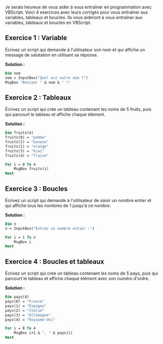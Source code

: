 Je serais heureux de vous aider à vous entraîner en programmation avec VBScript. Voici 4 exercices avec leurs corrigés pour vous entraîner aux variables, tableaux et boucles. Ils vous aideront à vous entraîner aux variables, tableaux et boucles en VBScript.

Exercice 1 : Variable
---------------------

Écrivez un script qui demande à l'utilisateur son nom et qui affiche un message de salutation en utilisant sa réponse.

**Solution :**


```vb
Dim nom
nom = InputBox("Quel est votre nom ?")
MsgBox "Bonjour " & nom & " !"
```

Exercice 2 : Tableaux
---------------------

Écrivez un script qui crée un tableau contenant les noms de 5 fruits, puis qui parcourt le tableau et affiche chaque élément.

**Solution :**


```vb
Dim fruits(4)
fruits(0) = "pomme"
fruits(1) = "banane"
fruits(2) = "orange"
fruits(3) = "kiwi"
fruits(4) = "fraise"

For i = 0 To 4
    MsgBox fruits(i)
Next
```

Exercice 3 : Boucles
--------------------

Écrivez un script qui demande à l'utilisateur de saisir un nombre entier et qui affiche tous les nombres de 1 jusqu'à ce nombre.

**Solution :**


```vb
Dim n
n = InputBox("Entrez un nombre entier :")

For i = 1 To n
    MsgBox i
Next
```

Exercice 4 : Boucles et tableaux
--------------------------------

Écrivez un script qui crée un tableau contenant les noms de 5 pays, puis qui parcourt le tableau et affiche chaque élément avec son numéro d'ordre.

**Solution :**


```vb
Dim pays(4)
pays(0) = "France"
pays(1) = "Espagne"
pays(2) = "Italie"
pays(3) = "Allemagne"
pays(4) = "Royaume-Uni"

For i = 0 To 4
    MsgBox i+1 & ". " & pays(i)
Next
```

